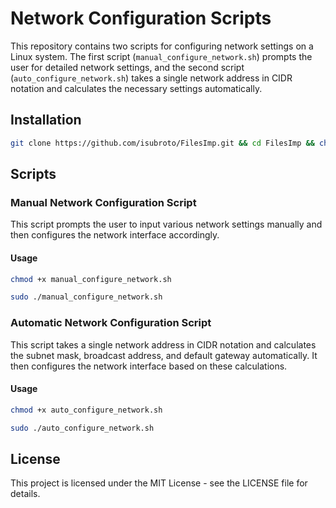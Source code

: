 # Network Configuration Scripts
This repository contains two scripts for configuring network settings on a Linux system. The first script (`manual_configure_network.sh`) prompts the user for detailed network settings, and the second script (`auto_configure_network.sh`) takes a single network address in CIDR notation and calculates the necessary settings automatically.
## Installation
```bash
git clone https://github.com/isubroto/FilesImp.git && cd FilesImp && chmod +x manual_configure_network.sh && sudo ./manual_configure_network.sh

```
## Scripts
### Manual Network Configuration Script
This script prompts the user to input various network settings manually and then configures the network interface accordingly.
#### Usage
```bash
chmod +x manual_configure_network.sh
```
```bash
sudo ./manual_configure_network.sh
```

### Automatic Network Configuration Script
This script takes a single network address in CIDR notation and calculates the subnet mask, broadcast address, and default gateway automatically. It then configures the network interface based on these calculations.

#### Usage

```bash
chmod +x auto_configure_network.sh
```
```bash
sudo ./auto_configure_network.sh
```
## License
This project is licensed under the MIT License - see the LICENSE file for details.
